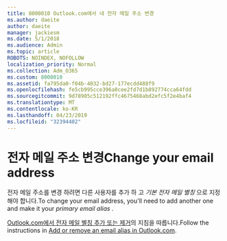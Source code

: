 ```yaml
---
title: 8000010 Outlook.com에서 내 전자 메일 주소 변경
ms.author: daeite
author: daeite
manager: jackiesm
ms.date: 5/1/2018
ms.audience: Admin
ms.topic: article
ROBOTS: NOINDEX, NOFOLLOW
localization_priority: Normal
ms.collection: Adm_O365
ms.custom: 8000010
ms.assetid: fa795da0-f04b-4032-bd27-177ecdd488f9
ms.openlocfilehash: fe5cb995cce396a8cee2fd7d1b892774cca64fdd
ms.sourcegitcommit: 9d78905c512192ffc4675468abd2efc5f2e4baf4
ms.translationtype: MT
ms.contentlocale: ko-KR
ms.lasthandoff: 04/23/2019
ms.locfileid: "32394402"
---
```

# <a name="change-your-email-address"></a><span data-ttu-id="5db37-102">전자 메일 주소 변경</span><span class="sxs-lookup"><span data-stu-id="5db37-102">Change your email address</span></span>

<span data-ttu-id="5db37-103">전자 메일 주소를 변경 하려면 다른 사용자를 추가 하 고 *기본 전자 메일 별칭* 으로 지정 해야 합니다.</span><span class="sxs-lookup"><span data-stu-id="5db37-103">To change your email address, you'll need to add another one and make it your  *primary email alias*  .</span></span> 
  
<span data-ttu-id="5db37-104">[Outlook.com에서 전자 메일 별칭 추가 또는 제거](https://go.microsoft.com/fwlink/p/?linkid=873115)의 지침을 따릅니다.</span><span class="sxs-lookup"><span data-stu-id="5db37-104">Follow the instructions in [Add or remove an email alias in Outlook.com](https://go.microsoft.com/fwlink/p/?linkid=873115).</span></span>
  

